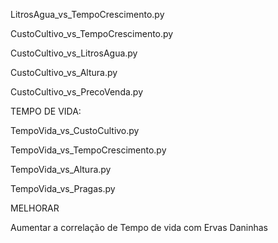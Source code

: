 LitrosAgua_vs_TempoCrescimento.py

CustoCultivo_vs_TempoCrescimento.py

CustoCultivo_vs_LitrosAgua.py

CustoCultivo_vs_Altura.py

CustoCultivo_vs_PrecoVenda.py


TEMPO DE VIDA:

  TempoVida_vs_CustoCultivo.py

  TempoVida_vs_TempoCrescimento.py

  TempoVida_vs_Altura.py

  TempoVida_vs_Pragas.py


MELHORAR 

 Aumentar a correlação de Tempo de vida com Ervas Daninhas

 



